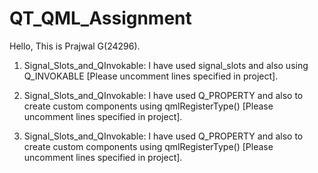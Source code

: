 # QT_QML_Assignment
Hello, This is Prajwal G(24296).

1. Signal_Slots_and_QInvokable:
    I have used signal_slots and also using Q_INVOKABLE [Please uncomment lines specified in project].
   
2. Signal_Slots_and_QInvokable:
    I have used Q_PROPERTY and also to create custom components using qmlRegisterType() [Please uncomment lines specified in project].

3. Signal_Slots_and_QInvokable:
    I have used Q_PROPERTY and also to create custom components using qmlRegisterType() [Please uncomment lines specified in project].
